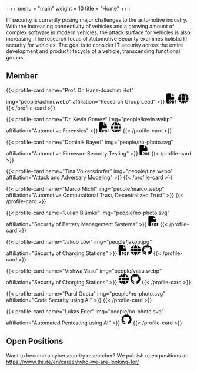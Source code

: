 +++
menu = "main"
weight = 10
title = "Home"
+++

IT security is currently posing major challenges to the automotive industry.
With the increasing connectivity of vehicles and a growing amount of complex software in modern vehicles, the attack surface for vehicles is also increasing.
The research focus of Automotive Security examines holistic IT security for vehicles.
The goal is to consider IT security across the entire development and product lifecycle of a vehicle, transcending functional groups.

## Member

<div class="flex flex-wrap">
{{< profile-card name="Prof. Dr. Hans-Joachim Hof" img="people/achim.webp" affiliation="Research Group Lead" >}}
    <a href=""><img src="icons/file-pdf-solid.svg" style="height: 2em" /></a>
    <a href="https://insi.science"><img src="icons/globe-solid.svg" style="height: 2em" /></a>
{{< /profile-card >}}

{{< profile-card name="Dr. Kevin Gomez" img="people/kevin.webp" affiliation="Automotive Forensics" >}}
    <a href="https://scholar.google.com/citations?user=z2DJRIkAAAAJ"><img src="icons/file-pdf-solid.svg" style="height: 2em" /></a>
    <a href="https://k-gomez.com/"><img src="icons/globe-solid.svg" style="height: 2em" /></a>
{{< /profile-card >}}

{{< profile-card name="Dominik Bayerl" img="people/no-photo.svg" affiliation="Automotive Firmware Security Testing" >}}
    <a href="https://scholar.google.com/citations?user=2pyEapAAAAAJ"><img src="icons/file-pdf-solid.svg" style="height: 2em" /></a>
{{< /profile-card >}}

{{< profile-card name="Tina Volkersdorfer" img="people/tina.webp" affiliation="Attack and Adversary Modeling" >}}
{{< /profile-card >}}

{{< profile-card name="Marco Michl" img="people/marco.webp" affiliation="Automotive Computational Trust, Decentralized Trust" >}}
{{< /profile-card >}}

{{< profile-card name="Julian Blümke" img="people/no-photo.svg" affiliation="Security of Battery Management Systems​" >}}
    <a href="https://scholar.google.com/citations?user=BVVyltgAAAAJ"><img src="icons/file-pdf-solid.svg" style="height: 2em" /></a>
{{< /profile-card >}}

{{< profile-card name="Jakob Löw" img="people/jakob.jpg" affiliation="Security of Charging Stations" >}}
    <a href="https://scholar.google.com/citations?user=UN-OIvMAAAAJ"><img src="icons/file-pdf-solid.svg" style="height: 2em" /></a>
    <a href="https://jakobloew.me"><img src="icons/globe-solid.svg" style="height: 2em" /></a>
    <a href="https://github.com/M4GNV5"><img src="icons/github.svg" style="height: 2em" /></a>
{{< /profile-card >}}

{{< profile-card name="Vishwa Vasu" img="people/vasu.webp" affiliation="Security of Charging Stations" >}}
    <a href="https://vazdefense.com/"><img src="icons/globe-solid.svg" style="height: 2em" /></a>
    <a href="https://github.com/vvvasu"><img src="icons/github.svg" style="height: 2em" /></a>
{{< /profile-card >}}

{{< profile-card name="Parul Gupta" img="people/no-photo.svg" affiliation="Code Security using AI" >}}
{{< /profile-card >}}

{{< profile-card name="Lukas Eder" img="people/no-photo.svg" affiliation="Automated Pentesting using AI" >}}
    <a href="https://github.com/eder-lukas"><img src="icons/github.svg" style="height: 2em" /></a>
{{< /profile-card >}}
</div>

## Open Positions

Want to become a cybersecurity researcher?
We publish open positions at:
https://www.thi.de/en/career/who-we-are-looking-for/
